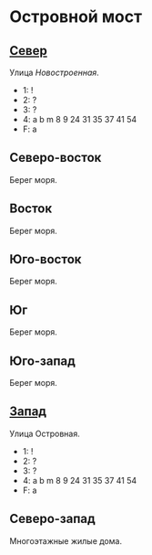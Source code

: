 # Островной мост

## [Север](./550150.md)

Улица *Новостроенная*.

* 1:    !
* 2:    ?
* 3:    ?
* 4:    a   b   m
        8   9   24  31  35  37  41  54
* F:    a

## Северо-восток

Берег моря.

## Восток

Берег моря.

## Юго-восток

Берег моря.

## Юг

Берег моря.

## Юго-запад

Берег моря.

## [Запад](./540160.md)

Улица Островная.

* 1:    !
* 2:    ?
* 3:    ?
* 4:    a   b   m
        8   9   24  31  35  37  41  54
* F:    a

## Северо-запад

Многоэтажные жилые дома.
